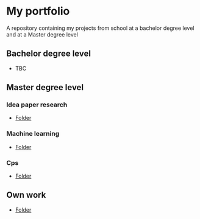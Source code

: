 # My portfolio

A repository containing my projects from school at a bachelor degree level and at a Master degree level

## Bachelor degree level

- TBC

## Master degree level

### Idea paper research

- [Folder](https://github.com/AleksanderVEriksen/My_Projects/tree/main/Idea%20paper%20research)

### Machine learning

- [Folder](https://github.com/AleksanderVEriksen/My_Projects/tree/main/Jupyter%20Notebook/Machine%20learning)

### Cps

- [Folder](https://github.com/AleksanderVEriksen/My_Projects/tree/main/Jupyter%20Notebook/CPS)

## Own work

- [Folder](https://github.com/AleksanderVEriksen/My_Projects/tree/main/Jupyter%20Notebook/CPS)
